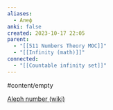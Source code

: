 ```yaml
---
aliases:
  - Алеф
anki: false
created: 2023-10-17 22:05
parent:
  - "[[511 Numbers Theory MOC]]"
  - "[[Infinity (math)]]"
connected:
  - "[[Countable infinity set]]"
---
```

#content/empty












[Aleph number (wiki)](https://en.wikipedia.org/wiki/Aleph_number)

